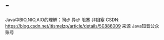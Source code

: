 # -
Java中BIO,NIO,AIO的理解：同步 异步 阻塞 非阻塞 CSDN: https://blog.csdn.net/itismelzp/article/details/50886009
来源 Java知音公众账号
